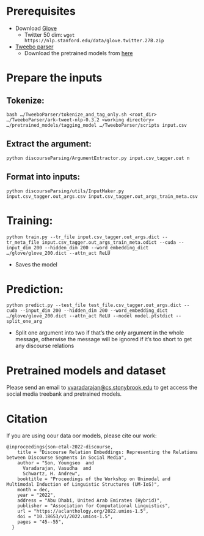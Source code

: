 
# Prerequisites

- Download [Glove](https://nlp.stanford.edu/projects/glove/)
  - Twitter 50 dim: `wget https://nlp.stanford.edu/data/glove.twitter.27B.zip`
- [Tweebo parser](https://github.com/ikekonglp/TweeboParser)
  - Download the pretrained models from [here](http://www.cs.cmu.edu/~ark/TweetNLP/pretrained_models.tar.gz)

# Prepare the inputs

## Tokenize:
```bash …/TweeboParser/tokenize_and_tag_only.sh <root_dir> …/TweeboParser/ark-tweet-nlp-0.3.2 <working directory> …/pretrained_models/tagging_model …/TweeboParser/scripts input.csv```

## Extract the argument:
```python discourseParsing/ArgumentExtractor.py input.csv_tagger.out n```

## Format into inputs:
```python discourseParsing/utils/InputMaker.py input.csv_tagger.out_args.csv input.csv_tagger.out_args_train_meta.csv```

# Training:
```python train.py --tr_file input.csv_tagger.out_args.dict --tr_meta_file input.csv_tagger.out_args_train_meta.odict --cuda --input_dim 200 --hidden_dim 200 --word_embedding_dict …/glove/glove_200.dict --attn_act ReLU```
- Saves the model 

# Prediction:
```python predict.py --test_file test_file.csv_tagger.out_args.dict --cuda --input_dim 200 --hidden_dim 200 --word_embedding_dict …/glove/glove_200.dict --attn_act ReLU --model model.ptstdict --split_one_arg```
- Split one argument into two if that’s the only argument in the whole message, otherwise the message will be ignored if it’s too short to get any discourse relations

# Pretrained models and dataset
Please send an email to vvaradarajan@cs.stonybrook.edu to get access the social media treebank and pretrained models.

# Citation
If you are using oour data oor models, please cite our work:
```
@inproceedings{son-etal-2022-discourse,
    title = "Discourse Relation Embeddings: Representing the Relations between Discourse Segments in Social Media",
    author = "Son, Youngseo  and
      Varadarajan, Vasudha  and
      Schwartz, H. Andrew",
    booktitle = "Proceedings of the Workshop on Unimodal and Multimodal Induction of Linguistic Structures (UM-IoS)",
    month = dec,
    year = "2022",
    address = "Abu Dhabi, United Arab Emirates (Hybrid)",
    publisher = "Association for Computational Linguistics",
    url = "https://aclanthology.org/2022.umios-1.5",
    doi = "10.18653/v1/2022.umios-1.5",
    pages = "45--55",
  }
```

